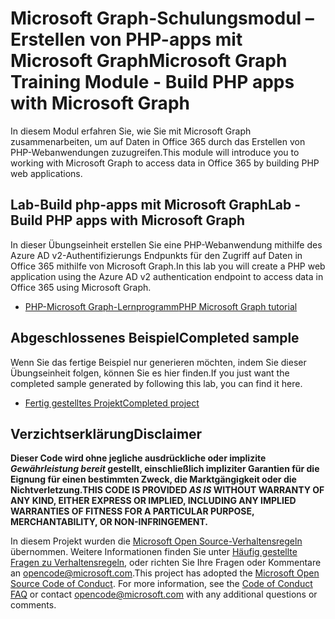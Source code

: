# <a name="microsoft-graph-training-module---build-php-apps-with-microsoft-graph"></a><span data-ttu-id="11a73-101">Microsoft Graph-Schulungsmodul – Erstellen von PHP-apps mit Microsoft Graph</span><span class="sxs-lookup"><span data-stu-id="11a73-101">Microsoft Graph Training Module - Build PHP apps with Microsoft Graph</span></span>

<span data-ttu-id="11a73-102">In diesem Modul erfahren Sie, wie Sie mit Microsoft Graph zusammenarbeiten, um auf Daten in Office 365 durch das Erstellen von PHP-Webanwendungen zuzugreifen.</span><span class="sxs-lookup"><span data-stu-id="11a73-102">This module will introduce you to working with Microsoft Graph to access data in Office 365 by building PHP web applications.</span></span>

## <a name="lab---build-php-apps-with-microsoft-graph"></a><span data-ttu-id="11a73-103">Lab-Build php-apps mit Microsoft Graph</span><span class="sxs-lookup"><span data-stu-id="11a73-103">Lab - Build PHP apps with Microsoft Graph</span></span>

<span data-ttu-id="11a73-104">In dieser Übungseinheit erstellen Sie eine PHP-Webanwendung mithilfe des Azure AD v2-Authentifizierungs Endpunkts für den Zugriff auf Daten in Office 365 mithilfe von Microsoft Graph.</span><span class="sxs-lookup"><span data-stu-id="11a73-104">In this lab you will create a PHP web application using the Azure AD v2 authentication endpoint to access data in Office 365 using Microsoft Graph.</span></span>

- [<span data-ttu-id="11a73-105">PHP-Microsoft Graph-Lernprogramm</span><span class="sxs-lookup"><span data-stu-id="11a73-105">PHP Microsoft Graph tutorial</span></span>](https://docs.microsoft.com/graph/training/php-tutorial)

## <a name="completed-sample"></a><span data-ttu-id="11a73-106">Abgeschlossenes Beispiel</span><span class="sxs-lookup"><span data-stu-id="11a73-106">Completed sample</span></span>

<span data-ttu-id="11a73-107">Wenn Sie das fertige Beispiel nur generieren möchten, indem Sie dieser Übungseinheit folgen, können Sie es hier finden.</span><span class="sxs-lookup"><span data-stu-id="11a73-107">If you just want the completed sample generated by following this lab, you can find it here.</span></span>

- [<span data-ttu-id="11a73-108">Fertig gestelltes Projekt</span><span class="sxs-lookup"><span data-stu-id="11a73-108">Completed project</span></span>](demo)

## <a name="disclaimer"></a><span data-ttu-id="11a73-109">Verzichtserklärung</span><span class="sxs-lookup"><span data-stu-id="11a73-109">Disclaimer</span></span>

<span data-ttu-id="11a73-110">**Dieser Code wird ohne jegliche ausdrückliche oder implizite *Gewährleistung bereit* gestellt, einschließlich impliziter Garantien für die Eignung für einen bestimmten Zweck, die Marktgängigkeit oder die Nichtverletzung.**</span><span class="sxs-lookup"><span data-stu-id="11a73-110">**THIS CODE IS PROVIDED *AS IS* WITHOUT WARRANTY OF ANY KIND, EITHER EXPRESS OR IMPLIED, INCLUDING ANY IMPLIED WARRANTIES OF FITNESS FOR A PARTICULAR PURPOSE, MERCHANTABILITY, OR NON-INFRINGEMENT.**</span></span>

<span data-ttu-id="11a73-p101">In diesem Projekt wurden die [Microsoft Open Source-Verhaltensregeln](https://opensource.microsoft.com/codeofconduct/) übernommen. Weitere Informationen finden Sie unter [Häufig gestellte Fragen zu Verhaltensregeln](https://opensource.microsoft.com/codeofconduct/faq/), oder richten Sie Ihre Fragen oder Kommentare an [opencode@microsoft.com](mailto:opencode@microsoft.com).</span><span class="sxs-lookup"><span data-stu-id="11a73-p101">This project has adopted the [Microsoft Open Source Code of Conduct](https://opensource.microsoft.com/codeofconduct/). For more information, see the [Code of Conduct FAQ](https://opensource.microsoft.com/codeofconduct/faq/) or contact [opencode@microsoft.com](mailto:opencode@microsoft.com) with any additional questions or comments.</span></span>
